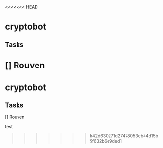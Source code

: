 <<<<<<< HEAD
# cryptobot

## Tasks

[] Rouven
=======
# cryptobot

## Tasks

[] Rouven

test
>>>>>>> b42d630271d27478053eb44d15b5f632b6e9ded1
